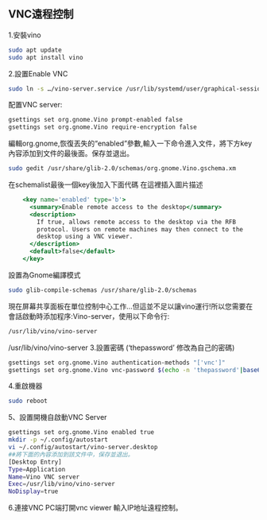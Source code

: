 ## VNC遠程控制

1.安裝vino

```bash
sudo apt update
sudo apt install vino
```

2.設置Enable VNC
```bash
sudo ln -s …/vino-server.service /usr/lib/systemd/user/graphical-session.target.wants
```

配置VNC server:

```bash
gsettings set org.gnome.Vino prompt-enabled false
gsettings set org.gnome.Vino require-encryption false
```

編輯org.gnome,恢復丟失的“enabled”參數,輸入一下命令進入文件，將下方key內容添加到文件的最後面。保存並退出。

```bash
sudo gedit /usr/share/glib-2.0/schemas/org.gnome.Vino.gschema.xm
```

在schemalist最後一個key後加入下面代碼
在這裡插入圖片描述

```jsx
    <key name='enabled' type='b'>
      <summary>Enable remote access to the desktop</summary>
      <description>
        If true, allows remote access to the desktop via the RFB
        protocol. Users on remote machines may then connect to the
        desktop using a VNC viewer.
      </description>
      <default>false</default>
    </key>
```

設置為Gnome編譯模式

```bash
sudo glib-compile-schemas /usr/share/glib-2.0/schemas
```

現在屏幕共享面板在單位控制中心工作…但這並不足以讓vino運行!所以您需要在會話啟動時添加程序:Vino-server，使用以下命令行:

```bash
/usr/lib/vino/vino-server
```

/usr/lib/vino/vino-server
3.設置密碼
(‘thepassword’ 修改為自己的密碼)

```bash
gsettings set org.gnome.Vino authentication-methods "['vnc']"
gsettings set org.gnome.Vino vnc-password $(echo -n 'thepassword'|base64)
```

4.重啟機器

```bash
sudo reboot
```

5、設置開機自啟動VNC Server

```bash
gsettings set org.gnome.Vino enabled true
mkdir -p ~/.config/autostart
vi ~/.config/autostart/vino-server.desktop
##將下面的內容添加到該文件中，保存並退出。
[Desktop Entry]
Type=Application
Name=Vino VNC server
Exec=/usr/lib/vino/vino-server
NoDisplay=true
```

6.連接VNC
PC端打開vnc viewer 輸入IP地址遠程控制。
